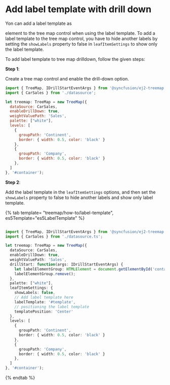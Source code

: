 # Add label template with drill down

Yon can add a label template as <div> element to the tree map control when using the label template. To add a label template to the tree map control, you have to hide another labels by setting the `showLabels` property to false in `leafItemSettings` to show only the label template.

To add label template to tree map drilldown, follow the given steps:

**Step 1**:

Create a tree map control and enable the drill-down option.

```javascript
import { TreeMap, IDrillStartEventArgs } from '@syncfusion/ej2-treemap';
import { CarSales } from './datasource';

let treemap: TreeMap = new TreeMap({
  dataSource: CarSales,
  enableDrillDown: true,
  weightValuePath: 'Sales',
  palette: ["white"],
  levels: [
    {
      groupPath: 'Continent',
      border: { width: 0.5, color: 'black' }
    },
    {
      groupPath: 'Company',
      border: { width: 0.5, color: 'black' }
    },
  ]
}, '#container');
```

**Step 2**:

Add the label template in the `leafItemSettings` options, and then set the `showLabels` property to false to hide another labels and show only label template.

{% tab template= "treemap/how-to/label-template", es5Template="es5LabelTemplate" %}

```typescript

import { TreeMap, IDrillStartEventArgs } from '@syncfusion/ej2-treemap';
import { CarSales } from './datasource.ts';

let treemap: TreeMap = new TreeMap({
  dataSource: CarSales,
  enableDrillDown: true,
  weightValuePath: 'Sales',
  drillStart: function(args: IDrillStartEventArgs) {
    let labelElementGroup: HTMLElement = document.getElementById('container_Label_Template_Group');
    labelElementGroup.remove();
  },
  palette: ["white"],
  leafItemSettings: {
    showLabels: false,
    // Add label template here
    labelTemplate: '#template',
    // positioning the label template
    templatePosition: 'Center'
  },
  levels: [
    {
      groupPath: 'Continent',
      border: { width: 0.5, color: 'black' }
    },
    {
      groupPath: 'Company',
      border: { width: 0.5, color: 'black' }
    },
  ]
}, '#container');
```

{% endtab %}